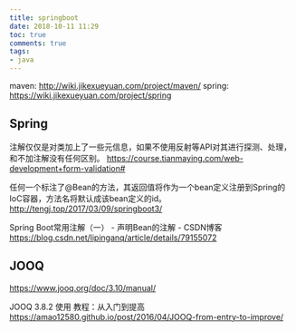 ```yaml
---
title: springboot
date: 2018-10-11 11:29
toc: true
comments: true
tags:
- java
---
```


maven: http://wiki.jikexueyuan.com/project/maven/
spring: https://wiki.jikexueyuan.com/project/spring


## Spring
注解仅仅是对类加上了一些元信息，如果不使用反射等API对其进行探测、处理，和不加注解没有任何区别。
https://course.tianmaying.com/web-development+form-validation#

任何一个标注了@Bean的方法，其返回值将作为一个bean定义注册到Spring的IoC容器，方法名将默认成该bean定义的id。
http://tengj.top/2017/03/09/springboot3/

Spring Boot常用注解（一） - 声明Bean的注解 - CSDN博客
https://blog.csdn.net/lipinganq/article/details/79155072


## JOOQ
https://www.jooq.org/doc/3.10/manual/

JOOQ 3.8.2 使用 教程：从入门到提高
https://amao12580.github.io/post/2016/04/JOOQ-from-entry-to-improve/




